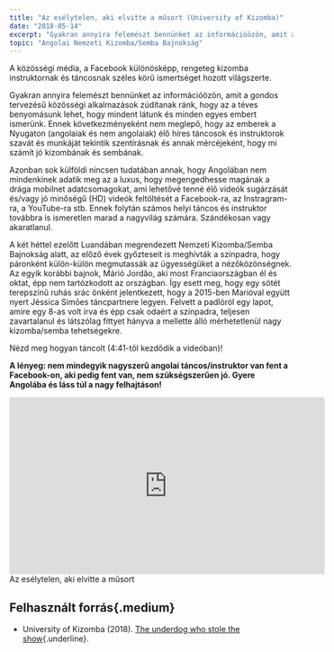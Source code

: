 ```yaml
---
title: "Az esélytelen, aki elvitte a műsort (University of Kizomba)"
date: "2018-05-14"
excerpt: "Gyakran annyira felemészt bennünket az információözön, amit a gondos tervezésű közösségi alkalmazások zúdítanak ránk, hogy az a téves benyomásunk lehet, hogy mindent látunk és minden egyes embert ismerünk. Ennek következményeként nem meglepő, hogy az emberek a Nyugaton (angolaiak és nem angolaiak) élő híres táncosok és instruktorok szavát és munkáját tekintik szentírásnak és annak mércéjeként, hogy mi számít jó kizombának és sembának."
topic: "Angolai Nemzeti Kizomba/Semba Bajnokság"
---
```


A közösségi média, a Facebook különösképp, rengeteg kizomba instruktornak és táncosnak széles körű ismertséget hozott világszerte.

Gyakran annyira felemészt bennünket az információözön, amit a gondos tervezésű közösségi alkalmazások zúdítanak ránk, hogy az a téves benyomásunk lehet, hogy mindent látunk és minden egyes embert ismerünk. Ennek következményeként nem meglepő, hogy az emberek a Nyugaton (angolaiak és nem angolaiak) élő híres táncosok és instruktorok szavát és munkáját tekintik szentírásnak és annak mércéjeként, hogy mi számít jó kizombának és sembának.

Azonban sok külföldi nincsen tudatában annak, hogy Angolában nem mindenkinek adatik meg az a luxus, hogy megengedhesse magának a drága mobilnet adatcsomagokat, ami lehetővé tenné élő videók sugárzását és/vagy jó minőségű (HD) videók feltöltését a Facebook-ra, az Instragram-ra, a YouTube-ra stb. Ennek folytán számos helyi táncos és instruktor továbbra is ismeretlen marad a nagyvilág számára. Szándékosan vagy akaratlanul.

A két héttel ezelőtt Luandában megrendezett Nemzeti Kizomba/Semba Bajnokság alatt, az előző évek győzteseit is meghívták a színpadra, hogy páronként külön-külön megmutassák az ügyességüket a nézőközönségnek. Az egyik korábbi bajnok, Márió Jordão, aki most Franciaországban él és oktat, épp nem tartózkodott az országban. Így esett meg, hogy egy sötét terepszínű ruhás srác önként jelentkezett, hogy a 2015-ben Marióval együtt nyert Jéssica Simōes táncpartnere legyen. Felvett a padlóról egy lapot, amire egy 8-as volt írva és épp csak odaért a színpadra, teljesen zavartalanul és látszólag fittyet hányva a mellette álló mérhetetlenül nagy kizomba/semba tehetségekre.

Nézd meg hogyan táncolt (4:41-től kezdődik a videóban)!

**A lényeg: nem mindegyik nagyszerű angolai táncos/instruktor van fent a Facebook-on, aki pedig fent van, nem szükségszerűen jó. Gyere Angolába és láss túl a nagy felhajtáson!**

<div class="embed-responsive embed-responsive-16by9">
  <iframe class="center-align mx-auto mthalf shadow2" width="560" height="315" src="https://www.youtube.com/embed/OBeTnnUpllw?rel=0" frameborder="0" allow="encrypted-media" allowfullscreen></iframe>
</div>
<figcaption>Az esélytelen, aki elvitte a műsort</figcaption>

## Felhasznált forrás{.medium}

* University of Kizomba (2018). [The underdog who stole the show](https://www.facebook.com/University.of.Kizomba/videos/637149583293538/){.underline}.
